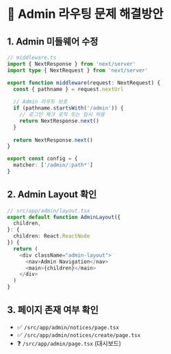 # 🔧 Admin 라우팅 문제 해결방안

## 1. Admin 미들웨어 수정
```typescript
// middleware.ts
import { NextResponse } from 'next/server'
import type { NextRequest } from 'next/server'

export function middleware(request: NextRequest) {
  const { pathname } = request.nextUrl
  
  // Admin 라우트 보호
  if (pathname.startsWith('/admin')) {
    // 로그인 체크 로직 또는 임시 허용
    return NextResponse.next()
  }
  
  return NextResponse.next()
}

export const config = {
  matcher: ['/admin/:path*']
}
```

## 2. Admin Layout 확인
```typescript
// src/app/admin/layout.tsx
export default function AdminLayout({
  children,
}: {
  children: React.ReactNode
}) {
  return (
    <div className="admin-layout">
      <nav>Admin Navigation</nav>
      <main>{children}</main>
    </div>
  )
}
```

## 3. 페이지 존재 여부 확인
- ✅ `/src/app/admin/notices/page.tsx`
- ✅ `/src/app/admin/notices/create/page.tsx`
- ❓ `/src/app/admin/page.tsx` (대시보드)